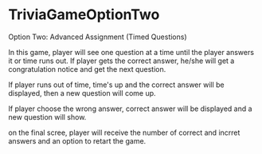 # TriviaGameOptionTwo
Option Two: Advanced Assignment (Timed Questions)

In this game, player will see one question at a time until the player answers it or time runs out.
If player gets the correct answer, he/she will get a congratulation notice and get the next question. 

If player runs out of time, time's up and the correct answer will be displayed, then a new question will come up. 

If player choose the wrong answer, correct answer will be displayed and a new question will show. 

on the final scree, player will receive the number of correct and incrret answers and an option to retart the game. 

